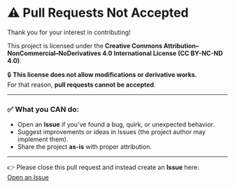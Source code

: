 # ⚠️ Pull Requests Not Accepted

Thank you for your interest in contributing!

This project is licensed under the **Creative Commons Attribution–NonCommercial–NoDerivatives 4.0 International License (CC BY-NC-ND 4.0)**.

🔒 **This license does not allow modifications or derivative works.**  
For that reason, **pull requests cannot be accepted**.

---

### ✅ What you CAN do:
- Open an **Issue** if you’ve found a bug, quirk, or unexpected behavior.  
- Suggest improvements or ideas in Issues (the project author may implement them).  
- Share the project **as-is** with proper attribution.  

---

👉 Please close this pull request and instead create an **Issue** here:  
[Open an Issue](../../issues)
